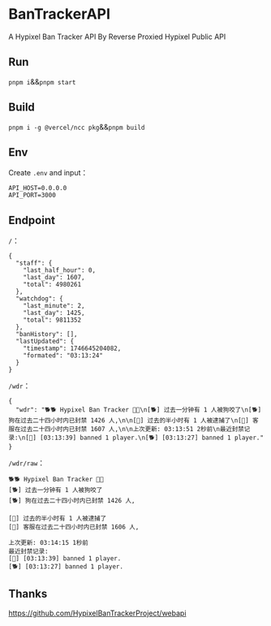 # BanTrackerAPI
A Hypixel Ban Tracker API By Reverse Proxied Hypixel Public API

## Run
`pnpm i`&&`pnpm start`

## Build
`pnpm i -g @vercel/ncc pkg`&&`pnpm build`

## Env
Create `.env` and input：
```
API_HOST=0.0.0.0
API_PORT=3000
```

## Endpoint
`/`：
```
{
  "staff": {
    "last_half_hour": 0,
    "last_day": 1607,
    "total": 4980261
  },
  "watchdog": {
    "last_minute": 2,
    "last_day": 1425,
    "total": 9811352
  },
  "banHistory": [],
  "lastUpdated": {
    "timestamp": 1746645204082,
    "formated": "03:13:24"
  }
}
```
`/wdr`：
```
{
  "wdr": "🐕🐕 Hypixel Ban Tracker 👮‍👮‍\n[🐕] 过去一分钟有 1 人被狗咬了\n[🐕‍] 狗在过去二十四小时内已封禁 1426 人,\n\n[👮‍] 过去的半小时有 1 人被逮捕了\n[👮‍] 客服在过去二十四小时内已封禁 1607 人,\n\n上次更新: 03:13:51 2秒前\n最近封禁记录:\n[👮] [03:13:39] banned 1 player.\n[🐕] [03:13:27] banned 1 player."
}
```
`/wdr/raw`：
```
🐕🐕 Hypixel Ban Tracker 👮‍👮‍
[🐕] 过去一分钟有 1 人被狗咬了
[🐕‍] 狗在过去二十四小时内已封禁 1426 人,

[👮‍] 过去的半小时有 1 人被逮捕了
[👮‍] 客服在过去二十四小时内已封禁 1606 人,

上次更新: 03:14:15 1秒前
最近封禁记录:
[👮] [03:13:39] banned 1 player.
[🐕] [03:13:27] banned 1 player.
```

## Thanks
https://github.com/HypixelBanTrackerProject/webapi
